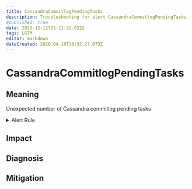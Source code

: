 ```yaml
---
title: CassandraCommitlogPendingTasks
description: Troubleshooting for alert CassandraCommitlogPendingTasks
#published: true
date: 2023-12-12T21:12:32.022Z
tags: LGTM
editor: markdown
dateCreated: 2020-04-10T18:32:27.079Z
---
```


# CassandraCommitlogPendingTasks

## Meaning
[//]: # "Short paragraph that explains what the alert means"
Unexpected number of Cassandra commitlog pending tasks

<details>
  <summary>Alert Rule</summary>

  ```yaml
alert: CassandraCommitlogPendingTasks
expr: cassandra_stats{name="org:apache:cassandra:metrics:commitlog:pendingtasks:value"} > 15
for: 2m
labels:
    severity: warning
annotations:
    summary: Cassandra commitlog pending tasks (instance {{ $labels.instance }})
    description: |-
        Unexpected number of Cassandra commitlog pending tasks
          VALUE = {{ $value }}
          LABELS = {{ $labels }}
    runbook: https://github.com/srerun/prometheus-alerts/content/runbooks/CassandraCommitlogPendingTasks

  ```
</details>


## Impact
[//]: # "What could / will happen if the alert is not addressed"



## Diagnosis
[//]: # "Steps to take to identify the cause of the problem"



## Mitigation
[//]: # "The steps necessary to resolve the alert"
